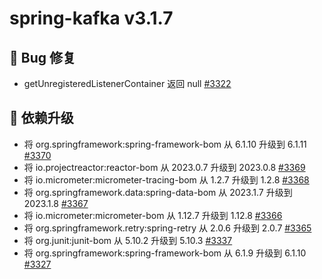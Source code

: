 # spring-kafka v3.1.7

## 🐞 Bug 修复

- getUnregisteredListenerContainer 返回 null [#3322](https://github.com/spring-projects/spring-kafka/issues/3322)

## 🔨 依赖升级

- 将 org.springframework:spring-framework-bom 从 6.1.10 升级到 6.1.11 [#3370](https://github.com/spring-projects/spring-kafka/pull/3370)
- 将 io.projectreactor:reactor-bom 从 2023.0.7 升级到 2023.0.8 [#3369](https://github.com/spring-projects/spring-kafka/pull/3369)
- 将 io.micrometer:micrometer-tracing-bom 从 1.2.7 升级到 1.2.8 [#3368](https://github.com/spring-projects/spring-kafka/pull/3368)
- 将 org.springframework.data:spring-data-bom 从 2023.1.7 升级到 2023.1.8 [#3367](https://github.com/spring-projects/spring-kafka/pull/3367)
- 将 io.micrometer:micrometer-bom 从 1.12.7 升级到 1.12.8 [#3366](https://github.com/spring-projects/spring-kafka/pull/3366)
- 将 org.springframework.retry:spring-retry 从 2.0.6 升级到 2.0.7 [#3365](https://github.com/spring-projects/spring-kafka/pull/3365)
- 将 org.junit:junit-bom 从 5.10.2 升级到 5.10.3 [#3337](https://github.com/spring-projects/spring-kafka/pull/3337)
- 将 org.springframework:spring-framework-bom 从 6.1.9 升级到 6.1.10 [#3327](https://github.com/spring-projects/spring-kafka/pull/3327)
```
